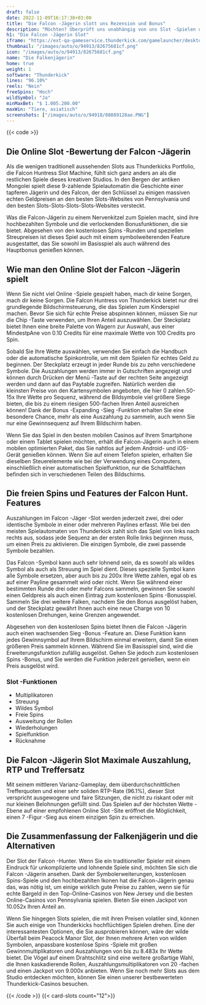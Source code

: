 ```yaml
---
draft: false
date: 2022-11-09T16:17:38+03:00
title: "Die Falcon -Jägerin slott uns Rezension und Bonus"
description: "Möchten? Überprüft uns unabhängig von uns Slot -Spielen und bietet hier kostenloses Spiel!"
h1: "Die Falcon -Jägerin Slot"
iframe: "https://ext-qa-gameservice.thunderkick.com/gamelauncher/desktopLauncher/external-lobby?gameId=tk-s1-g15&container=container&operatorId=2"
thumbnail: "/images/auto/o/94913/82675681cf.png"
icon: "/images/auto/o/94913/82675681cf.png"
name: "Die Falkenjägerin"
home: true
weight: 1
software: "Thunderkick"
lines: "96.10%"
reels: "Nein"
freeSpins: "Hoch"
wildSymbol: "Ja"
minMaxBet: "$ 1.005.200.00"
maxWin: "Tiere, asiatisch"
screenshots: ["/images/auto/o/94918/08889128ae.PNG"]
---
```


{{< code >}}<h2>Die Online Slot -Bewertung der Falcon -Jägerin</h2><p>Als die wenigen traditionell aussehenden Slots aus Thunderkicks Portfolio, die Falcon Huntress Slot Machine, fühlt sich ganz anders an als die restlichen Spiele dieses kreativen Studios. In den Bergen der antiken Mongolei spielt diese 9-zahlende Spielautomatin die Geschichte einer tapferen Jägerin und des Falcon, der den Schlüssel zu einigen massiven echten Geldpreisen an den besten Slots-Websites von Pennsylvania und den besten Slots-Slots-Slots-Slots-Websites versteckt.</p><p>Was die Falcon-Jägerin zu einem Nervenkitzel zum Spielen macht, sind ihre hochbezahlten Symbole und die verlockenden Bonusfunktionen, die sie bietet. Abgesehen von den kostenlosen Spins -Runden und speziellen Streupreisen ist dieses Spiel auch mit einem symbolweiterenden Feature ausgestattet, das Sie sowohl im Basisspiel als auch während des Hauptbonus genießen können.</p><h2>Wie man den Online Slot der Falcon -Jägerin spielt</h2><p>Wenn Sie nicht viel Online -Spiele gespielt haben, mach dir keine Sorgen, mach dir keine Sorgen. Die Falcon Huntress von Thunderkick bietet nur drei grundlegende Bildschirmsteuerung, die das Spielen zum Kinderspiel machen. Bevor Sie sich für echte Preise abspinnen können, müssen Sie nur die Chip -Taste verwenden, um Ihren Anteil auszuwählen. Der Steckplatz bietet Ihnen eine breite Palette von Wagern zur Auswahl, aus einer MindestpAne von 0.10 Credits für eine maximale Wette von 100 Credits pro Spin.</p><p>Sobald Sie Ihre Wette auswählen, verwenden Sie einfach die Handbuch oder die automatische Spinkontrolle, um mit dem Spielen für echtes Geld zu beginnen.  Der Steckplatz erzeugt in jeder Runde bis zu zehn verschiedene Symbole. Die Auszahlungen werden immer in Gutschriften angezeigt und können durch Drücken der Menü -Taste auf der rechten Seite angezeigt werden und dann auf das Paytable zugreifen. Natürlich werden die kleinsten Preise von den Kartensymbolen angeboten, die hier 0 zahlen.50-15x Ihre Wette pro Sequenz, während die Bildsymbole viel größere Siege bieten, die bis zu einem riesigen 500-fachen Ihren Anteil ausreichen können! Dank der Bonus -Expanding -Sieg -Funktion erhalten Sie eine besondere Chance, mehr als eine Auszahlung zu sammeln, auch wenn Sie nur eine Gewinnsequenz auf Ihrem Bildschirm haben.</p><p>Wenn Sie das Spiel in den besten mobilen Casinos auf Ihrem Smartphone oder einem Tablet spielen möchten, erhält die Falcon-Jägerin auch in einem mobilen optimierten Paket, das Sie nahtlos auf jedem Android- und iOS-Gerät genießen können. Wenn Sie auf einem Telefon spielen, erhalten Sie dieselben Steuerelemente wie bei der Verwendung eines Computers, einschließlich einer automatischen Spielfunktion, nur die Schaltflächen befinden sich in verschiedenen Teilen des Bildschirms.</p><h2>Die freien Spins und Features der Falcon Hunt. Features</h2><p>Auszahlungen im Falcon -Jäger -Slot werden jederzeit zwei, drei oder identische Symbole in einer oder mehreren Paylines erfasst. Wie bei den meisten Spielautomaten von Thunderkick zahlt sich das Spiel von links nach rechts aus, sodass jede Sequenz an der ersten Rolle links beginnen muss, um einen Preis zu aktivieren. Die einzigen Symbole, die zwei passende Symbole bezahlen.</p><p>Das Falcon -Symbol kann auch sehr lohnend sein, da es sowohl als wildes Symbol als auch als Streuung im Spiel dient. Dieses spezielle Symbol kann alle Symbole ersetzen, aber auch bis zu 200x Ihre Wette zahlen, egal ob es auf einer Payline gesammelt wird oder nicht. Wenn Sie während einer bestimmten Runde drei oder mehr Falcons sammeln, gewinnen Sie sowohl einen Geldpreis als auch einen Eintrag zum kostenlosen Spins -Bonusspiel. Sammeln Sie drei weitere Falken, nachdem Sie den Bonus ausgelöst haben, und der Steckplatz gewährt Ihnen auch eine neue Charge von 10 kostenlosen Drehungen, keine Grenzen angewendet.</p><p>Abgesehen von den kostenlosen Spins bietet Ihnen die Falcon -Jägerin auch einen wachsenden Sieg -Bonus -Feature an. Diese Funktion kann jedes Gewinnsymbol auf Ihrem Bildschirm einmal erweitern, damit Sie einen größeren Preis sammeln können. Während Sie im Basisspiel sind, wird die Erweiterungsfunktion zufällig ausgelöst. Gehen Sie jedoch zum kostenlosen Spins -Bonus, und Sie werden die Funktion jederzeit genießen, wenn ein Preis ausgelöst wird.</p><h3>
Slot -Funktionen</h3><ul>
<li></span>
Multiplikatoren</li>
<li></span>
Streuung</li>
<li></span>
Wildes Symbol</li>
<li></span>
Freie Spins</li>
<li></span>
Ausweitung der Rollen</li>
<li></span>
Wiederholungen</li>
<li></span>
Spielfunktion</li>
<li></span>
Rücknahme</li></ul><h2>Die Falcon -Jägerin Slot Maximale Auszahlung, RTP und Treffersatz</h2><p>Mit seinem mittleren Varianz-Gameplay, dem überdurchschnittlichen Trefferquoten und einer sehr soliden RTP-Rate (96.1%), dieser Slot verspricht ausgewogene und faire Sitzungen, die nicht zu riskant oder mit nur kleinen Belohnungen gefüllt sind. Das Spielen auf der höchsten Wette -Ebene auf einer empfohlenen Online Slot -Site eröffnet die Möglichkeit, einen 7 -Figur -Sieg aus einem einzigen Spin zu erreichen.</p><h2>Die Zusammenfassung der Falkenjägerin und die Alternativen</h2><p>Der Slot der Falcon -Hunter. Wenn Sie ein traditioneller Spieler mit einem Eindruck für unkomplizierte und lohnende Spiele sind, möchten Sie sich die Falcon -Jägerin ansehen. Dank der Symbolerweiterungen, kostenlosen Spins-Spiele und den hochbezahlten Ikonen hat die Falcon-Jägerin genau das, was nötig ist, um einige wirklich gute Preise zu zahlen, wenn sie für echte Bargeld in den Top-Online-Casinos von New Jersey und die besten Online-Casinos von Pennsylvania spielen. Bieten Sie einen Jackpot von 10.052x Ihren Anteil an.</p><p>Wenn Sie hingegen Slots spielen, die mit ihren Preisen volatiler sind, können Sie auch einige von Thunderkicks hochflüchtigen Spielen drehen. Eine der interessantesten Optionen, die Sie ausprobieren können, wäre der wilde Überfall beim Peacock Manor Slot, der Ihnen mehrere Arten von wilden Symbolen, anpassbare kostenlose Spins -Spiele mit großen Gewinnmultiplikatoren und Auszahlungen von bis zu 8.483x Ihr Wette bietet. Die Vögel auf einem Drahtschlitz sind eine weitere großartige Wahl, die Ihnen kaskadierende Rollen, Auszahlungsmultiplikatoren von 20 -fachen und einen Jackpot von 9.000x anbieten. Wenn Sie noch mehr Slots aus dem Studio entdecken möchten, können Sie einen unserer bestbewerteten Thunderkick-Casinos besuchen.</p>{{< /code >}}
{{< card-slots count="12">}}